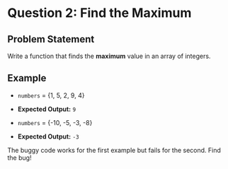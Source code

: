 # Question 2: Find the Maximum

## Problem Statement

Write a function that finds the **maximum** value in an array of integers.

## Example

* `numbers` = {1, 5, 2, 9, 4}
* **Expected Output:** `9`

* `numbers` = {-10, -5, -3, -8}
* **Expected Output:** `-3`

The buggy code works for the first example but fails for the second. Find the bug!